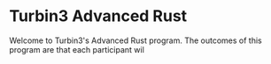 # Turbin3 Advanced Rust

Welcome to Turbin3's Advanced Rust program. The outcomes of this program are that each participant wil